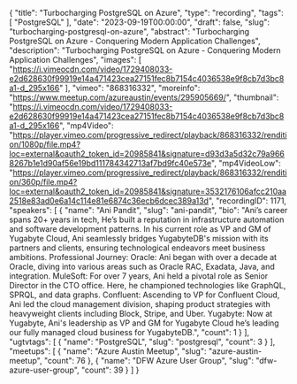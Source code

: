 {
  "title": "Turbocharging PostgreSQL on Azure",
  "type": "recording",
  "tags": [
    "PostgreSQL"
  ],
  "date": "2023-09-19T00:00:00",
  "draft": false,
  "slug": "turbocharging-postgresql-on-azure",
  "abstract": "Turbocharging PostgreSQL on Azure - Conquering Modern Application Challenges",
  "description": "Turbocharging PostgreSQL on Azure - Conquering Modern Application Challenges",
  "images": [
    "https://i.vimeocdn.com/video/1729408033-e2d628630f99919e14a471423cea27151fec8b7154c4036538e9f8cb7d3bc8a1-d_295x166"
  ],
  "vimeo": "868316332",
  "moreinfo": "https://www.meetup.com/azureaustin/events/295905669/",
  "thumbnail": "https://i.vimeocdn.com/video/1729408033-e2d628630f99919e14a471423cea27151fec8b7154c4036538e9f8cb7d3bc8a1-d_295x166",
  "mp4Video": "https://player.vimeo.com/progressive_redirect/playback/868316332/rendition/1080p/file.mp4?loc=external&oauth2_token_id=20985841&signature=d93d3a5d32c79a9668267b1e1d90af56e19bd111784342713af7bd9fc40e573e",
  "mp4VideoLow": "https://player.vimeo.com/progressive_redirect/playback/868316332/rendition/360p/file.mp4?loc=external&oauth2_token_id=20985841&signature=3532176106afcc210aa2518e83ad0e6a14c114e81e6874c36ecb6dcec389a13d",
  "recordingID": 1171,
  "speakers": [
    {
      "name": "Ani Pandit",
      "slug": "ani-pandit",
      "bio": "Ani’s career spans 20+ years in tech, He’s built a reputation in infrastructure automation and software development patterns. In his current role as VP and GM of Yugabyte Cloud, Ani seamlessly bridges YugabyteDB's mission with its partners and clients, ensuring technological endeavors meet business ambitions.  Professional Journey:  Oracle: Ani began with over a decade at Oracle, diving into various areas such as Oracle RAC, Exadata, Java, and integration. MuleSoft: For over 7 years, Ani held a pivotal role as Senior Director in the CTO office. Here, he championed technologies like GraphQL, SPRQL, and data graphs. Confluent: Ascending to VP for Confluent Cloud, Ani led the cloud management division, shaping product strategies with heavyweight clients including Block, Stripe, and Uber. Yugabyte: Now at Yugabyte, Ani's leadership as VP and GM for Yugabyte Cloud he’s leading our fully managed cloud business for YugabyteDB.",
      "count": 1
    }
  ],
  "ugtvtags": [
    {
      "name": "PostgreSQL",
      "slug": "postgresql",
      "count": 3
    }
  ],
  "meetups": [
    {
      "name": "Azure Austin Meetup",
      "slug": "azure-austin-meetup",
      "count": 76
    },
    {
      "name": "DFW Azure User Group",
      "slug": "dfw-azure-user-group",
      "count": 39
    }
  ]
}